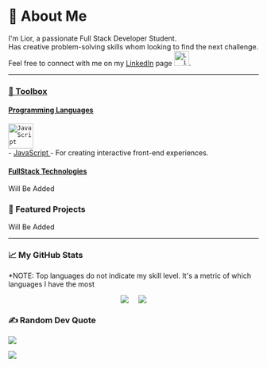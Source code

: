 # 💫 About Me
I'm Lior, a passionate Full Stack Developer Student.
<br /> Has creative problem-solving skills whom looking to find the next challenge.
<br />  Feel free to connect with me on my [LinkedIn](https://www.linkedin.com/in/lior-lazar/) page <code><img src="https://cdn.worldvectorlogo.com/logos/linkedin-icon-2.svg" alt="LinkedIn" width="30" height="30"/></code>.

---
### <ins>🧰 Toolbox</ins>
#### <ins>Programming Languages</ins>
 <code><img src="https://raw.github.com/devicons/devicon/master/icons/javascript/javascript-original.svg" alt="JavaScript" width="50" height="50"/> </code> - <a href="https://en.wikipedia.org/wiki/JavaScript"> JavaScript </a> -  For creating interactive front-end experiences.


#### <ins>FullStack Technologies</ins>
Will Be Added

### 📁 Featured Projects
Will Be Added

---

### &#x1f4c8; My GitHub Stats
*NOTE: Top languages do not indicate my skill level. It's a metric of which languages I have the most

<div align="center" style="display: flex; justify-content: center; gap: 20px; flex=wrap: wrap;">
    <a href="https://github.com/V1Su4L">
        <img src="https://github-readme-stats.vercel.app/api?username=LiorLazar&theme=dark&hide_border=true&include_all_commits=false&count_private=false">
    </a>
    <a href="https://github.com/V1Su4L">
        <img src="https://github-readme-stats.vercel.app/api/top-langs/?username=LiorLazar&theme=dark&hide_border=true&include_all_commits=false&count_private=false&layout=compact">
    </a>

</div>

### ✍️ Random Dev Quote
![](https://quotes-github-readme.vercel.app/api?type=horizontal&theme=radical)

[![](https://visitcount.itsvg.in/api?id=V1Su4L&icon=0&color=0)](https://visitcount.itsvg.in)


